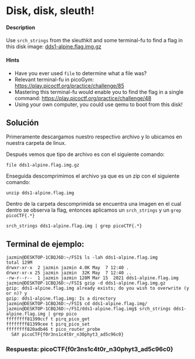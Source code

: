 # Disk, disk, sleuth!

#### Description

Use `srch_strings` from the sleuthkit and some terminal-fu to find a flag in this disk image: [dds1-alpine.flag.img.gz](https://mercury.picoctf.net/static/f63e4eba644c99e92324b65cbd875db6/dds1-alpine.flag.img.gz)

#### Hints

* Have you ever used `file` to determine what a file was?
* Relevant terminal-fu in picoGym: https://play.picoctf.org/practice/challenge/85
* Mastering this terminal-fu would enable you to find the flag in a single command: https://play.picoctf.org/practice/challenge/48
* Using your own computer, you could use qemu to boot from this disk!

## Solución

Primeramente descargamos nuestro respectivo archivo y lo ubicamos en nuestra carpeta de linux.

 Después vemos que tipo de archivo es con el siguiente comando:

`file dds1-alpine.flag.img.gz`

Enseguida descomprimimos el archivo ya que es un zip con el siguiente comando:

`unzip dds1-alpine.flag.img`

Dentro de la carpeta descomprimida se encuentra una imagen en el cual dentro se observa la flag, entonces aplicamos un `srch_strings` y un `grep picoCTF{.*}`

`srch_strings dds1-alpine.flag.img | grep picoCTF{.*}`

## Terminal de ejemplo:

```
jazmin@DESKTOP-1CBQJ6D:~/FSI$ ls -lah dds1-alpine.flag.img
total 129M
drwxr-xr-x  2 jazmin jazmin 4.0K May  7 12:40 .
drwxr-xr-x 25 jazmin jazmin  32K May  7 12:40 ..
-rw-r--r--  1 jazmin jazmin 128M Mar 15  2021 dds1-alpine.flag.img
jazmin@DESKTOP-1CBQJ6D:~/FSI$ gzip -d dds1-alpine.flag.img.gz
gzip: dds1-alpine.flag.img already exists; do you wish to overwrite (y or n)? y
gzip: dds1-alpine.flag.img: Is a directory
jazmin@DESKTOP-1CBQJ6D:~/FSI$ cd dds1-alpine.flag.img/
jazmin@DESKTOP-1CBQJ6D:~/FSI/dds1-alpine.flag.img$ srch_strings dds1-alpine.flag.img | grep pico
ffffffff81399ccf t pirq_pico_get
ffffffff81399cee t pirq_pico_set
ffffffff820adb46 t pico_router_probe
  SAY picoCTF{f0r3ns1c4t0r_n30phyt3_ad5c96c0}
```

### Respuesta: picoCTF{f0r3ns1c4t0r_n30phyt3_ad5c96c0}